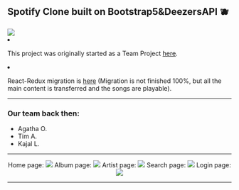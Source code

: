 <p align="center">
<h2>Spotify Clone built on Bootstrap5&DeezersAPI 🫐 </h2>
</p>

  <a href="https://skillicons.dev">
    <img src="https://skillicons.dev/icons?i=git,html,css,js,bootstrap" />
  </a>







<li>
  
  This project was originally started as a Team Project [here](https://github.com/Kajal-lathiya/epicode-u2-Spotify-Clone-Deezer-API).
  
</li> 


<li>
  
  React-Redux migration is [here](https://github.com/talmkg/spotify-redux) (Migration is not finished 100%, but all the main content is transferred and the songs are playable).

</li>

<hr>
<p align="center">
<h3>Our team back then:</h3>
<ul>
 <li>Agatha O.</li>
 <li>Tim A.</li>
 <li>Kajal L.</li>
</ul>
</p>
<hr>


<p align="center">
Home page:
<img src="https://i.imgur.com/b7UTTkt.png"/>
Album page:
<img src="https://i.imgur.com/qW1wx5o.png"/>
Artist page: 
<img src="https://i.imgur.com/piykGjE.png"/>
Search page:
<img src="https://i.imgur.com/0lnYrWe.png"/>
Login page:
<img src="https://i.imgur.com/na15Sa0.png"/>
</p>
<hr>

